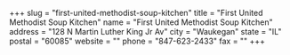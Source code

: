 +++
slug = "first-united-methodist-soup-kitchen"
title = "First United Methodist Soup Kitchen"
name = "First United Methodist Soup Kitchen"
address = "128 N Martin Luther King Jr Av"
city = "Waukegan"
state = "IL"
postal = "60085"
website = ""
phone = "847-623-2433"
fax = ""
+++

